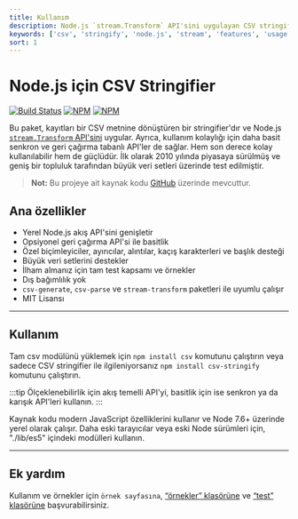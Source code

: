 ```yaml
---
title: Kullanım
description: Node.js `stream.Transform` API'sini uygulayan CSV stringifier. Bu paket, kayıtları CSV metnine dönüştürerek hem basit hem de güçlü bir çözüm sunmaktadır. Geniş bir topluluk tarafından test edilmiştir ve bir dizi güçlü özellikle gelmektedir.
keywords: ['csv', 'stringify', 'node.js', 'stream', 'features', 'usage']
sort: 1
---
```


# Node.js için CSV Stringifier

[![Build Status](https://img.shields.io/github/actions/workflow/status/adaltas/node-csv/nodejs.yml?branch=master)](https://github.com/adaltas/node-csv/actions)
[![NPM](https://img.shields.io/npm/dm/csv-stringify)](https://www.npmjs.com/package/csv-stringify)
[![NPM](https://img.shields.io/npm/v/csv-stringify)](https://www.npmjs.com/package/csv-stringify)

Bu paket, kayıtları bir CSV metnine dönüştüren bir stringifier'dır ve Node.js [`stream.Transform` API'sini](https://nodejs.org/api/stream.html) uygular. Ayrıca, kullanım kolaylığı için daha basit senkron ve geri çağırma tabanlı API'ler de sağlar. Hem son derece kolay kullanılabilir hem de güçlüdür. İlk olarak 2010 yılında piyasaya sürülmüş ve geniş bir topluluk tarafından büyük veri setleri üzerinde test edilmiştir.

> **Not:** Bu projeye ait kaynak kodu [GitHub](https://github.com/adaltas/node-csv/tree/master/packages/csv-stringify) üzerinde mevcuttur.

## Ana özellikler

* Yerel Node.js akış API'sini genişletir
* Opsiyonel geri çağırma API'si ile basitlik
* Özel biçimleyiciler, ayırıcılar, alıntılar, kaçış karakterleri ve başlık desteği
* Büyük veri setlerini destekler
* İlham almanız için tam test kapsamı ve örnekler
* Dış bağımlılık yok
* `csv-generate`, `csv-parse` ve `stream-transform` paketleri ile uyumlu çalışır
* MIT Lisansı

---

## Kullanım

Tam csv modülünü yüklemek için `npm install csv` komutunu çalıştırın veya sadece CSV stringifier ile ilgileniyorsanız `npm install csv-stringify` komutunu çalıştırın.

:::tip
Ölçeklenebilirlik için akış temelli API'yi, basitlik için ise senkron ya da karışık API'leri kullanın.
:::

Kaynak kodu modern JavaScript özelliklerini kullanır ve Node 7.6+ üzerinde yerel olarak çalışır. Daha eski tarayıcılar veya eski Node sürümleri için, "./lib/es5" içindeki modülleri kullanın.

---

## Ek yardım

Kullanım ve örnekler için
`örnek sayfasına`,
[“örnekler” klasörüne](https://github.com/adaltas/node-csv/tree/master/packages/csv-stringify/samples) ve [“test” klasörüne](https://github.com/adaltas/node-csv/tree/master/packages/csv-stringify/test) başvurabilirsiniz.